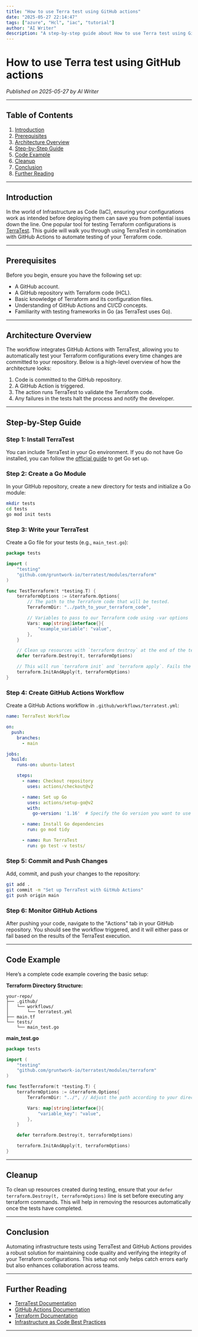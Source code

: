 ```yaml
---
title: "How to use Terra test using GitHub actions"
date: "2025-05-27 22:14:47"
tags: ["azure", "Hcl", "iac", "tutorial"]
author: "AI Writer"
description: "A step-by-step guide about How to use Terra test using GitHub actions using Hcl."
---
```


# How to use Terra test using GitHub actions

*Published on 2025-05-27 by AI Writer*

---

## Table of Contents

1. [Introduction](#introduction)
2. [Prerequisites](#prerequisites)
3. [Architecture Overview](#architecture-overview)
4. [Step-by-Step Guide](#step-by-step-guide)
5. [Code Example](#code-example)
6. [Cleanup](#cleanup)
7. [Conclusion](#conclusion)
8. [Further Reading](#further-reading)

---

## Introduction

In the world of Infrastructure as Code (IaC), ensuring your configurations work as intended before deploying them can save you from potential issues down the line. One popular tool for testing Terraform configurations is [TerraTest](https://github.com/gruntwork-io/terratest). This guide will walk you through using TerraTest in combination with GitHub Actions to automate testing of your Terraform code.

---

## Prerequisites

Before you begin, ensure you have the following set up:

- A GitHub account.
- A GitHub repository with Terraform code (HCL).
- Basic knowledge of Terraform and its configuration files.
- Understanding of GitHub Actions and CI/CD concepts.
- Familiarity with testing frameworks in Go (as TerraTest uses Go).

---

## Architecture Overview

The workflow integrates GitHub Actions with TerraTest, allowing you to automatically test your Terraform configurations every time changes are committed to your repository. Below is a high-level overview of how the architecture looks:

1. Code is committed to the GitHub repository.
2. A GitHub Action is triggered.
3. The action runs TerraTest to validate the Terraform code.
4. Any failures in the tests halt the process and notify the developer.

---

## Step-by-Step Guide

### Step 1: Install TerraTest

You can include TerraTest in your Go environment. If you do not have Go installed, you can follow the [official guide](https://golang.org/doc/install) to get Go set up.

### Step 2: Create a Go Module

In your GitHub repository, create a new directory for tests and initialize a Go module:

```bash
mkdir tests
cd tests
go mod init tests
```

### Step 3: Write your TerraTest

Create a Go file for your tests (e.g., `main_test.go`):

```go
package tests

import (
    "testing"
    "github.com/gruntwork-io/terratest/modules/terraform"
)

func TestTerraform(t *testing.T) {
    terraformOptions := &terraform.Options{
        // The path to the Terraform code that will be tested.
        TerraformDir: "../path_to_your_terraform_code",

        // Variables to pass to our Terraform code using -var options
        Vars: map[string]interface{}{
            "example_variable": "value",
        },
    }

    // Clean up resources with `terraform destroy` at the end of the test.
    defer terraform.Destroy(t, terraformOptions)

    // This will run `terraform init` and `terraform apply`. Fails the test if there are any errors.
    terraform.InitAndApply(t, terraformOptions)
}
```

### Step 4: Create GitHub Actions Workflow

Create a GitHub Actions workflow in `.github/workflows/terratest.yml`:

```yaml
name: TerraTest Workflow

on:
  push:
    branches:
      - main

jobs:
  build:
    runs-on: ubuntu-latest

    steps:
      - name: Checkout repository
        uses: actions/checkout@v2

      - name: Set up Go
        uses: actions/setup-go@v2
        with:
          go-version: '1.16'  # Specify the Go version you want to use

      - name: Install Go dependencies
        run: go mod tidy

      - name: Run TerraTest
        run: go test -v tests/
```

### Step 5: Commit and Push Changes

Add, commit, and push your changes to the repository:

```bash
git add .
git commit -m "Set up TerraTest with GitHub Actions"
git push origin main
```

### Step 6: Monitor GitHub Actions

After pushing your code, navigate to the "Actions" tab in your GitHub repository. You should see the workflow triggered, and it will either pass or fail based on the results of the TerraTest execution.

---

## Code Example

Here’s a complete code example covering the basic setup:

**Terraform Directory Structure:**

```
your-repo/
├── .github/
│   └── workflows/
│       └── terratest.yml
├── main.tf
└── tests/
    └── main_test.go
```

**main_test.go**

```go
package tests

import (
    "testing"
    "github.com/gruntwork-io/terratest/modules/terraform"
)

func TestTerraform(t *testing.T) {
    terraformOptions := &terraform.Options{
        TerraformDir: "../", // Adjust the path according to your directory structure

        Vars: map[string]interface{}{
            "variable_key": "value",
        },
    }

    defer terraform.Destroy(t, terraformOptions)

    terraform.InitAndApply(t, terraformOptions)
}
```

---

## Cleanup

To clean up resources created during testing, ensure that your `defer terraform.Destroy(t, terraformOptions)` line is set before executing any terraform commands. This will help in removing the resources automatically once the tests have completed.

---

## Conclusion

Automating infrastructure tests using TerraTest and GitHub Actions provides a robust solution for maintaining code quality and verifying the integrity of your Terraform configurations. This setup not only helps catch errors early but also enhances collaboration across teams.

---

## Further Reading

- [TerraTest Documentation](https://gruntwork.io/terratest/)
- [GitHub Actions Documentation](https://docs.github.com/en/actions)
- [Terraform Documentation](https://www.terraform.io/docs)
- [Infrastructure as Code Best Practices](https://www.terraform.io/docs/language/code.html) 

---
